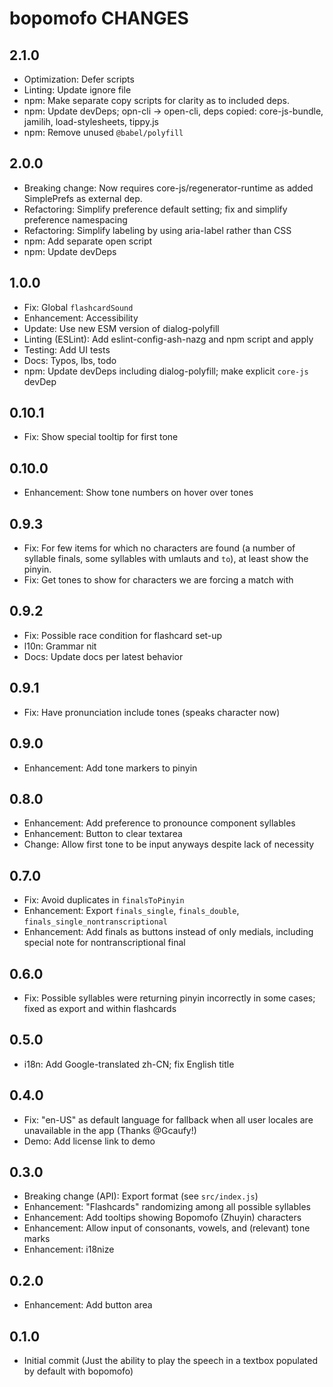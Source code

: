 # bopomofo CHANGES

## 2.1.0

- Optimization: Defer scripts
- Linting: Update ignore file
- npm: Make separate copy scripts for clarity as to included deps.
- npm: Update devDeps; opn-cli -> open-cli, deps copied:
  core-js-bundle, jamilih, load-stylesheets, tippy.js
- npm: Remove unused `@babel/polyfill`

## 2.0.0

- Breaking change: Now requires core-js/regenerator-runtime as added
    SimplePrefs as external dep.
- Refactoring: Simplify preference default setting; fix and
  simplify preference namespacing
- Refactoring: Simplify labeling by using aria-label rather than CSS
- npm: Add separate open script
- npm: Update devDeps

## 1.0.0

- Fix: Global `flashcardSound`
- Enhancement: Accessibility
- Update: Use new ESM version of dialog-polyfill
- Linting (ESLint): Add eslint-config-ash-nazg and npm script and apply
- Testing: Add UI tests
- Docs: Typos, lbs, todo
- npm: Update devDeps including dialog-polyfill; make explicit `core-js` devDep

## 0.10.1

- Fix: Show special tooltip for first tone

## 0.10.0

- Enhancement: Show tone numbers on hover over tones

## 0.9.3

- Fix: For few items for which no characters are found (a number of syllable
  finals, some syllables with umlauts and `to`), at least show the pinyin.
- Fix: Get tones to show for characters we are forcing a match with

## 0.9.2

- Fix: Possible race condition for flashcard set-up
- l10n: Grammar nit
- Docs: Update docs per latest behavior

## 0.9.1

- Fix: Have pronunciation include tones (speaks character now)

## 0.9.0

- Enhancement: Add tone markers to pinyin

## 0.8.0

- Enhancement: Add preference to pronounce component syllables
- Enhancement: Button to clear textarea
- Change: Allow first tone to be input anyways despite lack of necessity

## 0.7.0

- Fix: Avoid duplicates in `finalsToPinyin`
- Enhancement: Export `finals_single`, `finals_double`,
  `finals_single_nontranscriptional`
- Enhancement: Add finals as buttons instead of only medials, including
  special note for nontranscriptional final

## 0.6.0

- Fix: Possible syllables were returning pinyin incorrectly in some cases;
   fixed as export and within flashcards

## 0.5.0

- i18n: Add Google-translated zh-CN; fix English title

## 0.4.0

- Fix: "en-US" as default language for fallback when all user locales
    are unavailable in the app (Thanks @Gcaufy!)
- Demo: Add license link to demo

## 0.3.0

- Breaking change (API): Export format (see `src/index.js`)
- Enhancement: "Flashcards" randomizing among all possible syllables
- Enhancement: Add tooltips showing Bopomofo (Zhuyin) characters
- Enhancement: Allow input of consonants, vowels, and (relevant) tone marks
- Enhancement: i18nize

## 0.2.0

- Enhancement: Add button area

## 0.1.0

- Initial commit (Just the ability to play the speech in a textbox
  populated by default with bopomofo)
